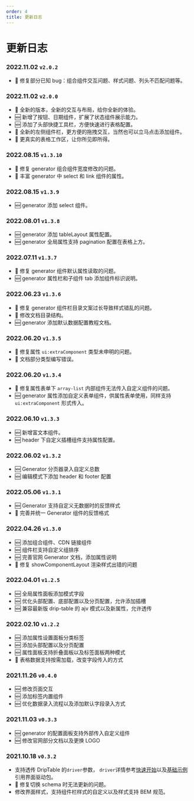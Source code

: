 ```yaml
---
order: 4
title: 更新日志
---
```


# 更新日志

### 2022.11.02 `v2.0.2`

- 🐞 修复部分已知 bug：组合组件交互问题、样式问题、列头不匹配问题等。

### 2022.11.02 `v2.0.0`

- 💄 全新的版本，全新的交互与布局，给你全新的体验。
- 🆕 新增了按钮、日期组件，扩展了状态组件展示能力。
- 🆕 添加了头部快捷工具栏，方便快速进行表格配置。
- 💄 全新的左侧组件栏，更方便的拖拽交互，当然也可以立马点击添加组件。
- 💄 更真实的表格工作区，让你所见即所得。

### 2022.08.15 `v1.3.10`

- 🐞 修复 generator 组合组件宽度修改的问题。
- 💄 丰富 generator 中 select 和 link 组件的属性。

### 2022.08.15 `v1.3.9`

- 🆕 generator 添加 select 组件。

### 2022.08.01 `v1.3.8`

- 🆕 generator 添加 tableLayout 属性配置。
- 🆕 generator 全局属性支持 pagination 配置在表格上方。

### 2022.07.11 `v1.3.7`

- 🐞 修复 generator 组件默认属性读取的问题。
- 🆕 generator 属性栏和子组件 tab 添加组件标识说明。

### 2022.06.23 `v1.3.6`

- 🐞 修复 generator 组件栏目录文案过长导致样式错乱的问题。
- 💄 修改文档目录结构。
- 🆕 generator 添加默认数据配置教程文档。

### 2022.06.20 `v1.3.5`

- 🐞 修复属性 `ui:extraComponent` 类型未申明的问题。
- 🐞 文档部分类型编写错误。

### 2022.06.20 `v1.3.4`

- 🐞 修复属性表单下 `array-list` 内部组件无法传入自定义组件的问题。
- 🆕 generator 属性添加自定义表单组件，供属性表单使用，同样支持 `ui:extraComponent` 形式传入。

### 2022.06.10 `v1.3.3`

- 🆕 新增富文本组件。
- 🆕 header 下自定义插槽组件支持属性配置。

### 2022.06.02 `v1.3.2`

- 🆕 Generator 分页器录入自定义总数
- 🆕 编辑模式下添加 header 和 footer 配置

### 2022.05.06 `v1.3.1`

- 🆕 Generator 支持自定义无数据时的反馈样式
- 🐞 完善并统一 Generator 组件的反馈格式

### 2022.04.26 `v1.3.0`

- 🆕 添加组合组件、CDN 链接组件
- 🆕 组件栏支持自定义组排序
- 🆕 完善官网 Generator 文档，添加属性说明
- 🐞 修复 showComponentLayout 渲染样式出错的问题

### 2022.04.01 `v1.2.5`

- 🆕 全局属性面板添加模式字段
- 🆕 优化头部配置、底部配置以及分页配置，允许添加插槽
- 🆕 兼容最新版 drip-table 的 ajv 模式以及新属性，允许透传

### 2022.02.10 `v1.2.2`

- 🆕 添加属性设置面板分类标签
- 🆕 添加头部配置以及分页配置
- 🆕 属性面板支持折叠面板以及标签面板两种模式
- 💄 表格数据支持按需加载，改变字段传入的方式

### 2021.11.26 `v0.4.0`

- 🆕 修改页面交互
- 🆕 添加标签内置组件
- 🆕 优化数据录入流程以及添加默认字段录入方式

### 2021.11.03 `v0.3.3`

- 🆕 generator 的配置面板支持外部传入自定义组件
- 🆕 修改官网部分文档以及更换 LOGO

### 2021.10.18 `v0.3.2`

- 支持透传 DripTable 的`driver`参数， `driver`详情参考[快速开始](/drip-table/guide/fast-start#安装)以及[基础示例](/drip-table/guide/basic-demo)引用界面驱动包。
- 🐞 修复切换 schema 时无法更新的问题。
- 修改界面样式，支持组件栏样式的自定义以及样式支持 BEM 规范。
